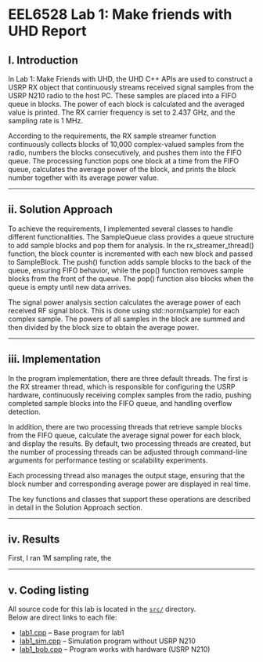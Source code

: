 # EEL6528 Lab 1: Make friends with UHD Report

## I. Introduction
In Lab 1: Make Friends with UHD, the UHD C++ APIs are used to construct a USRP RX object that continuously streams received signal samples from the USRP N210 radio to the host PC. These samples are placed into a FIFO queue in blocks. The power of each block is calculated and the averaged value is printed. The RX carrier frequency is set to 2.437 GHz, and the sampling rate is 1 MHz.

According to the requirements, the RX sample streamer function continuously collects blocks of 10,000 complex-valued samples from the radio, numbers the blocks consecutively, and pushes them into the FIFO queue. The processing function pops one block at a time from the FIFO queue, calculates the average power of the block, and prints the block number together with its average power value. 

---

## ii. Solution Approach
To achieve the requirements, I implemented several classes to handle different functionalities. The SampleQueue class provides a queue structure to add sample blocks and pop them for analysis. In the rx_streamer_thread() function, the block counter is incremented with each new block and passed to SampleBlock. The push() function adds sample blocks to the back of the queue, ensuring FIFO behavior, while the pop() function removes sample blocks from the front of the queue. The pop() function also blocks when the queue is empty until new data arrives.

The signal power analysis section calculates the average power of each received RF signal block. This is done using std::norm(sample) for each complex sample. The powers of all samples in the block are summed and then divided by the block size to obtain the average power.

---

## iii. Implementation
In the program implementation, there are three default threads. The first is the RX streamer thread, which is responsible for configuring the USRP hardware, continuously receiving complex samples from the radio, pushing completed sample blocks into the FIFO queue, and handling overflow detection.

In addition, there are two processing threads that retrieve sample blocks from the FIFO queue, calculate the average signal power for each block, and display the results. By default, two processing threads are created, but the number of processing threads can be adjusted through command-line arguments for performance testing or scalability experiments.

Each processing thread also manages the output stage, ensuring that the block number and corresponding average power are displayed in real time.

The key functions and classes that support these operations are described in detail in the Solution Approach section.

---

## iv. Results
First, I ran 1M sampling rate, the 

---

## v. Coding listing
All source code for this lab is located in the [`src/`](src) directory.  
Below are direct links to each file:  

- [lab1.cpp](EEL6528-Lab1/src/lab1.cpp) – Base program for lab1 
- [lab1_sim.cpp](EEL6528-Lab1src/lab1_sim.cpp) – Simulation program without USRP N210
- [lab1_bob.cpp](EEL6528-Lab1src/lab1_bob.cpp) – Program works with hardware (USRP N210)
